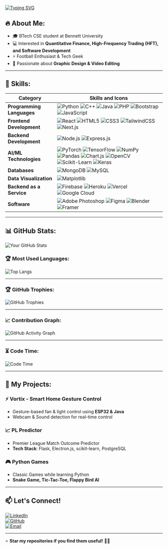 [![Typing SVG](https://readme-typing-svg.demolab.com?font=Iansui&pause=1000&width=435&lines=Hi+!+I+am+Abhigyan)](https://git.io/typing-svg)

## 🔥 About Me:
- 🎓 BTech CSE student at Bennett University
- 💻 Interested in **Quantitative Finance, High-Frequency Trading (HFT), and Software Development**
- ⚡ Football Enthusiast & Tech Geek  
- 🎨 Passionate about **Graphic Design & Video Editing**  

---

## 🚀 Skills:

| Category                  | Skills and Icons |
|---------------------------|-----------------|
| **Programming Languages** | ![Python](https://img.shields.io/badge/-Python-3776AB?style=flat&logo=python&logoColor=white) ![C++](https://img.shields.io/badge/-C++-00599C?style=flat&logo=c%2B%2B&logoColor=white) ![Java](https://img.shields.io/badge/-Java-007396?style=flat&logo=java&logoColor=white) ![PHP](https://img.shields.io/badge/-PHP-777BB4?style=flat&logo=php&logoColor=white) ![Bootstrap](https://img.shields.io/badge/-Bootstrap-7952B3?style=flat&logo=bootstrap&logoColor=white) ![JavaScript](https://img.shields.io/badge/-JavaScript-F7DF1E?style=flat&logo=javascript&logoColor=black) |
| **Frontend Development** | ![React](https://img.shields.io/badge/-React-61DAFB?style=flat&logo=react&logoColor=black) ![HTML5](https://img.shields.io/badge/-HTML5-E34F26?style=flat&logo=html5&logoColor=white) ![CSS3](https://img.shields.io/badge/-CSS3-1572B6?style=flat&logo=css3&logoColor=white) ![TailwindCSS](https://img.shields.io/badge/-TailwindCSS-06B6D4?style=flat&logo=tailwindcss&logoColor=white) ![Next.js](https://img.shields.io/badge/-Next.js-000000?style=flat&logo=next.js&logoColor=white) |
| **Backend Development** | ![Node.js](https://img.shields.io/badge/-Node.js-339933?style=flat&logo=node.js&logoColor=white) ![Express.js](https://img.shields.io/badge/-Express.js-000000?style=flat&logo=express&logoColor=white) |
| **AI/ML Technologies** | ![PyTorch](https://img.shields.io/badge/-PyTorch-EE4C2C?style=flat&logo=pytorch&logoColor=white) ![TensorFlow](https://img.shields.io/badge/-TensorFlow-FF6F00?style=flat&logo=tensorflow&logoColor=white) ![NumPy](https://img.shields.io/badge/-NumPy-013243?style=flat&logo=numpy&logoColor=white) ![Pandas](https://img.shields.io/badge/-Pandas-150458?style=flat&logo=pandas&logoColor=white) ![Chart.js](https://img.shields.io/badge/-Chart.js-FF6384?style=flat&logo=chartdotjs&logoColor=white) ![OpenCV](https://img.shields.io/badge/-OpenCV-5C3EE8?style=flat&logo=opencv&logoColor=white) ![Scikit-Learn](https://img.shields.io/badge/-Scikit--Learn-F7931E?style=flat&logo=scikitlearn&logoColor=white) ![Keras](https://img.shields.io/badge/-Keras-D00000?style=flat&logo=keras&logoColor=white) |
| **Databases** | ![MongoDB](https://img.shields.io/badge/-MongoDB-47A248?style=flat&logo=mongodb&logoColor=white) ![MySQL](https://img.shields.io/badge/-MySQL-4479A1?style=flat&logo=mysql&logoColor=white) |
| **Data Visualization** | ![Matplotlib](https://img.shields.io/badge/-Matplotlib-11557C?style=flat&logo=plotly&logoColor=white) |
| **Backend as a Service** | ![Firebase](https://img.shields.io/badge/-Firebase-FFCA28?style=flat&logo=firebase&logoColor=black) ![Heroku](https://img.shields.io/badge/-Heroku-430098?style=flat&logo=heroku&logoColor=white) ![Vercel](https://img.shields.io/badge/-Vercel-000000?style=flat&logo=vercel&logoColor=white) ![Google Cloud](https://img.shields.io/badge/-Google%20Cloud-4285F4?style=flat&logo=googlecloud&logoColor=white) |
| **Software** | ![Adobe Photoshop](https://img.shields.io/badge/-Adobe%20Photoshop-31A8FF?style=flat&logo=adobephotoshop&logoColor=white) ![Figma](https://img.shields.io/badge/-Figma-F24E1E?style=flat&logo=figma&logoColor=white) ![Blender](https://img.shields.io/badge/-Blender-F5792A?style=flat&logo=blender&logoColor=white) ![Framer](https://img.shields.io/badge/-Framer-000000?style=flat&logo=framer&logoColor=white) |

---

## 📊 GitHub Stats:

![Your GitHub Stats](https://github-readme-stats.vercel.app/api?username=Abhigyan-GG&show_icons=true&theme=dark&count_private=true)

### 🏆 Most Used Languages:
![Top Langs](https://github-readme-stats.vercel.app/api/top-langs/?username=Abhigyan-GG&layout=compact&theme=dark)

---

### 🏆 GitHub Trophies:
![GitHub Trophies](https://github-profile-trophy.vercel.app/?username=Abhigyan-GG&theme=darkhub)

---

### 📈 Contribution Graph:
![GitHub Activity Graph](https://github-readme-activity-graph.vercel.app/graph?username=Abhigyan-GG&theme=react-dark)

---

### ⏳ Code Time:
![Code Time](https://wakatime.com/badge/user/your_wakatime_id.svg)

---

## 🚀 My Projects:
### ⚡ Vortix - Smart Home Gesture Control  
- Gesture-based fan & light control using **ESP32 & Java**
- Webcam & Sound detection for real-time control

### 📈 PL Predictor  
- Premier League Match Outcome Predictor  
- **Tech Stack**: Flask, Electron.js, scikit-learn, PostgreSQL  

### 🎮 Python Games  
- Classic Games while learning Python  
- **Snake Game, Tic-Tac-Toe, Flappy Bird AI**

---

## 📫 Let's Connect!  
[![LinkedIn](https://img.shields.io/badge/-LinkedIn-blue?style=flat&logo=linkedin)](https://www.linkedin.com/in/abhigyan-manit-jha-2666b7324)  
[![GitHub](https://img.shields.io/badge/-GitHub-black?style=flat&logo=github)](https://github.com/Abhigyan-GG)  
[![Email](https://img.shields.io/badge/-Gmail-red?style=flat&logo=gmail)](mailto:Manitjha032@gmail.com)

---

⭐ **Star my repositories if you find them useful!** 🚀🔥
